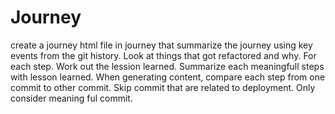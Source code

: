 # Journey

create a journey html file in journey that summarize the journey using key events  from the git history. Look at things that got refactored and why. For each step. Work out the lession learned. Summarize each meaningfull steps with lesson learned. When generating content, compare each step from one commit to other commit. Skip commit that are related to deployment. Only consider meaning ful commit.
